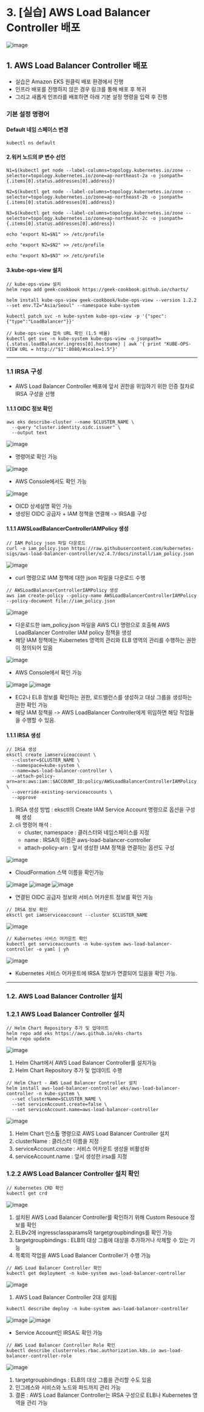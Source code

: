 # 3. [실습] AWS Load Balancer Controller 배포
![image](https://github.com/devhyunuk/eks-cloudnet/assets/49749510/9c929c4e-3cae-4c85-bae5-0c4575453b03)

## 1. AWS Load Balancer Controller 배포
- 실습은 Amazon EKS 원클릭 배포 환경에서 진행
- 인프라 배포를 진행하지 않은 경우 링크를 통해 배포 후 복귀
- 그리고 새롭게 인프라를 배포하면 아래 기본 설정 명령을 입력 후 진행

### 기본 설정 명령어

#### Default 네임 스페이스 변경
```
kubectl ns default
```

#### 2.워커 노드의 IP 변수 선언
```
N1=$(kubectl get node --label-columns=topology.kubernetes.io/zone --selector=topology.kubernetes.io/zone=ap-northeast-2a -o jsonpath={.items[0].status.addresses[0].address})

N2=$(kubectl get node --label-columns=topology.kubernetes.io/zone --selector=topology.kubernetes.io/zone=ap-northeast-2b -o jsonpath={.items[0].status.addresses[0].address})

N3=$(kubectl get node --label-columns=topology.kubernetes.io/zone --selector=topology.kubernetes.io/zone=ap-northeast-2c -o jsonpath={.items[0].status.addresses[0].address})

echo "export N1=$N1" >> /etc/profile

echo "export N2=$N2" >> /etc/profile

echo "export N3=$N3" >> /etc/profile
```

#### 3.kube-ops-view 설치
```
// kube-ops-view 설치
helm repo add geek-cookbook https://geek-cookbook.github.io/charts/

helm install kube-ops-view geek-cookbook/kube-ops-view --version 1.2.2 --set env.TZ="Asia/Seoul" --namespace kube-system

kubectl patch svc -n kube-system kube-ops-view -p '{"spec":{"type":"LoadBalancer"}}'

// kube-ops-view 접속 URL 확인 (1.5 배율)
kubectl get svc -n kube-system kube-ops-view -o jsonpath={.status.loadBalancer.ingress[0].hostname} | awk '{ print "KUBE-OPS-VIEW URL = http://"$1":8080/#scale=1.5"}'
```

---

### 1.1 IRSA 구성
- AWS Load Balancer Controller 배포에 앞서 권한을 위임하기 위한 인증 절차로 IRSA 구성을 선행

#### 1.1.1 OIDC 정보 확인
```
aws eks describe-cluster --name $CLUSTER_NAME \
  --query "cluster.identity.oidc.issuer" \
  --output text
```
![image](https://github.com/devhyunuk/eks-cloudnet/assets/49749510/cf2a7109-1a8a-43c3-9f03-0e15155fbc33)
- 명령어로 확인 가능

![image](https://github.com/devhyunuk/eks-cloudnet/assets/49749510/9fd06069-3ef6-4527-a816-95d2ff060d41)
- AWS Console에서도 확인 가능

![image](https://github.com/devhyunuk/eks-cloudnet/assets/49749510/ec8bafa2-6d0d-4f0a-9cf7-6281d2defea9)
- OICD 상세설명 확인 가능
- 생성된 OIDC 공급자 + IAM 정책을 연결해 -> IRSA를 구성

#### 1.1.1 AWSLoadBalancerControllerIAMPolicy 생성
```
// IAM Policy json 파일 다운로드
curl -o iam_policy.json https://raw.githubusercontent.com/kubernetes-sigs/aws-load-balancer-controller/v2.4.7/docs/install/iam_policy.json
```
![image](https://github.com/devhyunuk/eks-cloudnet/assets/49749510/a24c9730-d5ef-4a51-a90c-e7145ccc6177)
- curl 명령으로 IAM 정책에 대한 json 파일을 다운로드 수행

```
// AWSLoadBalancerControllerIAMPolicy 생성
aws iam create-policy --policy-name AWSLoadBalancerControllerIAMPolicy --policy-document file://iam_policy.json
```
![image](https://github.com/devhyunuk/eks-cloudnet/assets/49749510/68a4165f-e051-4a24-9d77-2a672e3d4fa9)
- 다운로드한 iam_policy.json 파일을 AWS CLI 명령으로 호출해 AWS LoadBalancer Controller IAM policy 정책을 생성
- 해당  IAM 정책에는 Kubernetes 영역의 관리와 ELB 영역의 관리를 수행하는 권한이 정의되어 있음

![image](https://github.com/devhyunuk/eks-cloudnet/assets/49749510/0dc99242-ebd6-4e94-a207-5a31b3568c8b)
- AWS Console에서 확인 가능

![image](https://github.com/devhyunuk/eks-cloudnet/assets/49749510/7fd055e5-2a00-4cec-bb24-1b148b058bce)
![image](https://github.com/devhyunuk/eks-cloudnet/assets/49749510/29270fe6-2023-48c5-869e-ff39b03ad083)
- EC2나 ELB 정보를 확인하는 권한, 로드밸런스를 생성하고 대상 그룹을 생성하는 권한 확인 가능
- 해당 IAM 정책을 -> AWS LoadBalancer Controller에게 위임하면 해당 작업들을 수행할 수 있음.

#### 1.1.1 IRSA 생성
```
// IRSA 생성
eksctl create iamserviceaccount \
  --cluster=$CLUSTER_NAME \
  --namespace=kube-system \
  --name=aws-load-balancer-controller \
  --attach-policy-arn=arn:aws:iam::$ACCOUNT_ID:policy/AWSLoadBalancerControllerIAMPolicy \
  --override-existing-serviceaccounts \
  --approve
```
1) IRSA 생성 방법 : eksctl의 Create IAM Service Account 명령으로 옵션을 구성해 생성
2) cli 명령어 해석 :
   - cluster, namespace : 클러스터와 네임스페이스를 지정
   - name : IRSA의 이름은 aws-load-balancer-controller
   - attach-policy-arn : 앞서 생성한 IAM 정책을 연결하는 옵션도 구성

![image](https://github.com/devhyunuk/eks-cloudnet/assets/49749510/4f4f2eb0-99bb-4188-a28b-ecacdb563bfa)
- CloudFormation 스택 이름을 확인가능
  
![image](https://github.com/devhyunuk/eks-cloudnet/assets/49749510/54638ae7-40c7-4a64-bd3b-278e330cd666)
![image](https://github.com/devhyunuk/eks-cloudnet/assets/49749510/281915e2-37f8-42ff-9e98-8bc72557ffa3)
![image](https://github.com/devhyunuk/eks-cloudnet/assets/49749510/126df22a-4e7a-42e4-984a-73a41a915bd8)
- 연결된 OIDC 공급자 정보와 서비스 어카운트 정보를 확인 가능

```
// IRSA 정보 확인
eksctl get iamserviceaccount --cluster $CLUSTER_NAME
```
![image](https://github.com/devhyunuk/eks-cloudnet/assets/49749510/d8caa516-9254-4e42-a345-db4bcc263e50)


```
// Kubernetes 서비스 어카운트 확인
kubectl get serviceaccounts -n kube-system aws-load-balancer-controller -o yaml | yh
```
![image](https://github.com/devhyunuk/eks-cloudnet/assets/49749510/1392a86f-fe28-4080-9c2c-b031764bd8d2)
-  Kubernetes 서비스 어카운트에 IRSA 정보가 연결되어 있음을 확인 가능.

---

### 1.2. AWS Load Balancer Controller 설치


### 1.2.1 AWS Load Balancer Controller 설치
```
// Helm Chart Repository 추가 및 업데이트
helm repo add eks https://aws.github.io/eks-charts
helm repo update
```
![image](https://github.com/devhyunuk/eks-cloudnet/assets/49749510/27510877-166e-4501-adb7-b21835f542f5)
1) Helm Chart에서 AWS Load Balancer Controller를 설치가능
2) Helm Chart Repository 추가 및 업데이트 수행


```
// Helm Chart - AWS Load Balancer Controller 설치
helm install aws-load-balancer-controller eks/aws-load-balancer-controller -n kube-system \
  --set clusterName=$CLUSTER_NAME \
  --set serviceAccount.create=false \
  --set serviceAccount.name=aws-load-balancer-controller
```
![image](https://github.com/devhyunuk/eks-cloudnet/assets/49749510/49204e26-fa81-459f-8b45-a9132c70c91c)

1) Helm Chart 인스톨 명령으로 AWS Load Balancer Controller 설치
2) clusterName : 클러스터 이름을 지정
3) serviceAccount.create : 서비스 어카운트 생성을 비활성화
4) serviceAccount.name : 앞서 생성한 irsa를 지정


### 1.2.2 AWS Load Balancer Controller 설치 확인
```
// Kubernetes CRD 확인
kubectl get crd
```
![image](https://github.com/devhyunuk/eks-cloudnet/assets/49749510/a155b6f1-5ae0-496d-9877-84edf5a9f557)
1) 설치된 AWS Load Balancer Controller를 확인하기 위해 Custom Resouce 정보를 확인
2) ELBv2에 ingressclassparams와 targetgroupbindings를 확인 가능
3) targetgroupbindings : ELB의 대상 그룹에 대상을 추가하거나 삭제할 수 있는 기능
4) 목록의 작업을 AWS Load Balancer Controller가 수행 가능

```
// AWS Load Balancer Controller 확인
kubectl get deployment -n kube-system aws-load-balancer-controller
```
![image](https://github.com/devhyunuk/eks-cloudnet/assets/49749510/737aac3f-d7aa-4182-8203-b5cb3a1df129)
1) AWS Load Balancer Controller 2대 설치됨

```
kubectl describe deploy -n kube-system aws-load-balancer-controller
```
![image](https://github.com/devhyunuk/eks-cloudnet/assets/49749510/fbb6397d-6d8f-421b-8284-b7620ce8620c)
![image](https://github.com/devhyunuk/eks-cloudnet/assets/49749510/33ee248b-4fc0-454f-b8c1-5d15ee84f6ea)
- Service Account인 IRSA도 확인 가능

```
// AWS Load Balancer Controller Role 확인
kubectl describe clusterroles.rbac.authorization.k8s.io aws-load-balancer-controller-role
```
![image](https://github.com/devhyunuk/eks-cloudnet/assets/49749510/a6660872-c81b-419a-ae4d-9caa4fcbd206)
1) targetgroupbindings : ELB의 대상 그룹을 관리할 수도 있음
2) 인그레스와 서비스와 노드와 파드까지 관리 가능
3) 결론 : AWS Load Balancer Controller는 IRSA 구성으로 ELB나 Kubernetes 영역을 관리 가능

















